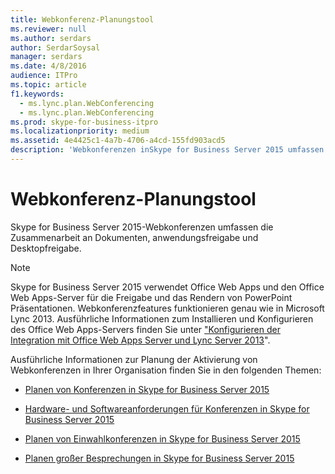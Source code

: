 ```yaml
---
title: Webkonferenz-Planungstool
ms.reviewer: null
ms.author: serdars
author: SerdarSoysal
manager: serdars
ms.date: 4/8/2016
audience: ITPro
ms.topic: article
f1.keywords:
  - ms.lync.plan.WebConferencing
  - ms.lync.plan.WebConferencing
ms.prod: skype-for-business-itpro
ms.localizationpriority: medium
ms.assetid: 4e4425c1-4a7b-4706-a4cd-155fd903acd5
description: 'Webkonferenzen inSkype for Business Server 2015 umfassen dokumentzusammenarbeit, Anwendungsfreigabe und Desktopfreigabe.'
---
```


# <a name="web-conferencing-planning-tool"></a>Webkonferenz-Planungstool
 
Skype for Business Server 2015-Webkonferenzen umfassen die Zusammenarbeit an Dokumenten, anwendungsfreigabe und Desktopfreigabe.
  
> [!NOTE]
> Skype for Business Server 2015 verwendet Office Web Apps und den Office Web Apps-Server für die Freigabe und das Rendern von PowerPoint Präsentationen. Webkonferenzfeatures funktionieren genau wie in Microsoft Lync 2013. Ausführliche Informationen zum Installieren und Konfigurieren des Office Web Apps-Servers finden Sie unter ["Konfigurieren der Integration mit Office Web Apps Server und Lync Server 2013](/previous-versions/office/lync-server-2013/lync-server-2013-enabling-office-web-apps-server-and-lync-server-2013)". 
  
Ausführliche Informationen zur Planung der Aktivierung von Webkonferenzen in Ihrer Organisation finden Sie in den folgenden Themen: 
  
- [Planen von Konferenzen in Skype for Business Server 2015](../../plan-your-deployment/conferencing/conferencing.md)
    
- [Hardware- und Softwareanforderungen für Konferenzen in Skype for Business Server 2015](../../plan-your-deployment/conferencing/hardware-and-software-requirements.md)
    
- [Planen von Einwahlkonferenzen in Skype for Business Server 2015](../../plan-your-deployment/conferencing/dial-in-conferencing.md)
    
- [Planen großer Besprechungen in Skype for Business Server 2015](../../plan-your-deployment/conferencing/large-meetings.md)
